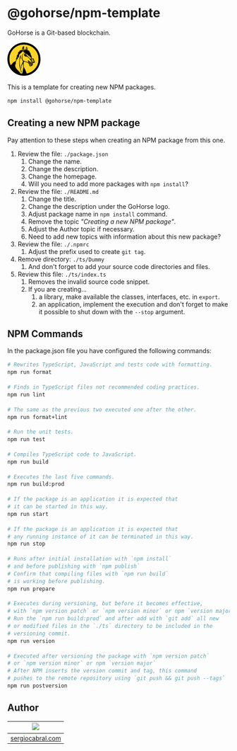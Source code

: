 # @gohorse/npm-template

GoHorse is a Git-based blockchain.

[<img src="https://github.com/sergiocabral/App.GoHorse/raw/main/gohorse.png" width="75px;"/>](https://gohorse.dev/)

This is a template for creating new NPM packages.

```bash
npm install @gohorse/npm-template
```

## Creating a new NPM package

Pay attention to these steps when creating an NPM package from this one.

1. Review the file: `./package.json`
   1. Change the name.
   2. Change the description.
   3. Change the homepage.
   4. Will you need to add more packages with `npm install`?
2. Review the file: `./README.md`
   1. Change the title.
   1. Change the description under the GoHorse logo.
   2. Adjust package name in `npm install` command.
   3. Remove the topic *"Creating a new NPM package"*.
   4. Adjust the Author topic if necessary.
   5. Need to add new topics with information about this new package?
3. Review the file: `./.npmrc`
   1. Adjust the prefix used to create `git tag`.
4. Remove directory: `./ts/Dummy`
   1. And don't forget to add your source code directories and files.
5. Review this file: `./ts/index.ts`
   1. Removes the invalid source code snippet.
   2. If you are creating...
      1. a library, make available the classes, interfaces, etc. in `export`.
      2. an application, implement the execution and don't forget to make it possible to shut down with the `--stop` argument.

## NPM Commands

In the package.json file you have configured the following commands:

```bash
# Rewrites TypeScript, JavaScript and tests code with formatting.
npm run format

# Finds in TypeScript files not recommended coding practices.
npm run lint

# The same as the previous two executed one after the other.
npm run format+lint

# Run the unit tests.
npm run test

# Compiles TypeScript code to JavaScript.
npm run build

# Executes the last five commands.
npm run build:prod

# If the package is an application it is expected that
# it can be started in this way.
npm run start

# If the package is an application it is expected that
# any running instance of it can be terminated in this way.
npm run stop

# Runs after initial installation with `npm install`
# and before publishing with `npm publish`
# Confirm that compiling files with `npm run build`
# is working before publishing.
npm run prepare

# Executes during versioning, but before it becomes effective,
# with `npm version patch` or `npm version minor` or npm `version major`.
# Run the `npm run build:prod` and after add with `git add` all new
# or modified files in the `./ts` directory to be included in the
# versioning commit.
npm run version

# Executed after versioning the package with `npm version patch`
# or `npm version minor` or npm `version major`
# After NPM inserts the version commit and tag, this command
# pushes to the remote repository using `git push && git push --tags`
npm run postversion

```

## Author

| [<img src="https://avatars.githubusercontent.com/u/665373?v=4" width="75px;"/>](https://github.com/sergiocabral) |
| :-: |
|[sergiocabral.com](https://sergiocabral.com)|

